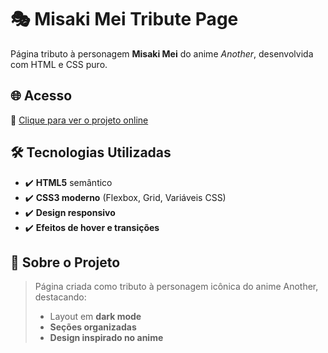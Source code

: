 # 🎭 Misaki Mei Tribute Page

Página tributo à personagem **Misaki Mei** do anime *Another*, desenvolvida com HTML e CSS puro.

## 🌐 Acesso
🔗 [Clique para ver o projeto online](http://127.0.0.1:5500/index.html)

## 🛠 Tecnologias Utilizadas
- ✔️ **HTML5** semântico
- ✔️ **CSS3 moderno** (Flexbox, Grid, Variáveis CSS)
- ✔️ **Design responsivo**
- ✔️ **Efeitos de hover e transições**

## 📌 Sobre o Projeto
> Página criada como tributo à personagem icônica do anime Another, destacando:
> - Layout em **dark mode**
> - **Seções organizadas**
> - **Design inspirado no anime**
